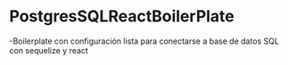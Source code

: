 # PostgresSQLReactBoilerPlate
 -Boilerplate con configuración lista para conectarse a base de datos SQL con sequelize y react
